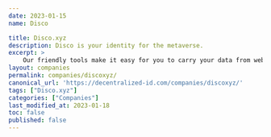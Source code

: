 ```yaml
---
date: 2023-01-15
name: Disco

title: Disco.xyz
description: Disco is your identity for the metaverse.
excerpt: >
    Our friendly tools make it easy for you to carry your data from web2 to web3, under your ownership and control. We believe in the power of equality, ownership and joyful  experiences. We are building autonomy and freedom for all blockchains, all apps and all people.
layout: companies
permalink: companies/discoxyz/
canonical_url: 'https://decentralized-id.com/companies/discoxyz/'
tags: ["Disco.xyz"]
categories: ["Companies"]
last_modified_at: 2023-01-18
toc: false
published: false
---
```

